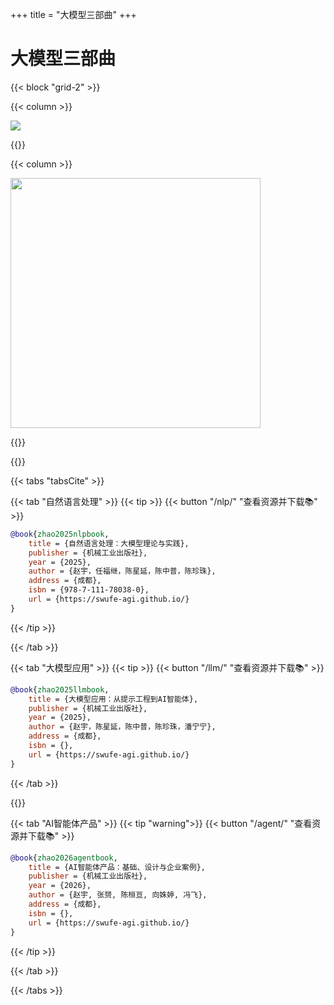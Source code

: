 +++
title = "大模型三部曲"
+++

# 大模型三部曲

{{< block "grid-2" >}}


{{< column >}}

<img src="/images/quote.png" />

<!-- {{< tip >}}
“自然语言处理是人工智能皇冠上的明珠。”
{{< /tip >}} -->

<!-- {{< tip >}}
“我的语言的界限意味着我的世界的界限。”——路德维希·维特根斯坦(Ludwig Wittgenstein), 1922
{{< /tip >}}

{{< tip >}}
“人工智能是我们人类正在从事的最为深刻的研究方向之一，甚至要比火与电还更加深刻。”——桑德尔·皮猜(Sundar Pichai), 2020
{{< /tip >}} -->

{{</column>}}

{{< column >}}

<img src="/images/book-diagram.png" width="400" />


{{</column>}}

{{</block>}} 

{{< tabs "tabsCite" >}}

{{< tab "自然语言处理" >}}
{{< tip >}}
{{< button "/nlp/" "查看资源并下载📚" >}}
```bibtex
@book{zhao2025nlpbook,
    title = {自然语言处理：大模型理论与实践},
    publisher = {机械工业出版社},
    year = {2025},
    author = {赵宇，任福继，陈星延，陈中普，陈珍珠},
    address = {成都},
    isbn = {978-7-111-78038-0},
    url = {https://swufe-agi.github.io/}
}
```

{{< /tip >}}

{{< /tab >}}

{{< tab "大模型应用" >}}
{{< tip >}}
{{< button "/llm/" "查看资源并下载📚" >}}
```bibtex
@book{zhao2025llmbook,
    title = {大模型应用：从提示工程到AI智能体},
    publisher = {机械工业出版社},
    year = {2025},
    author = {赵宇，陈星延，陈中普，陈珍珠，潘宁宁},
    address = {成都},
    isbn = {},
    url = {https://swufe-agi.github.io/}
}
```

{{< /tab >}}

{{</tip>}}

{{< tab "AI智能体产品" >}}
{{< tip "warning">}}
{{< button "/agent/" "查看资源并下载📚" >}}
```bibtex
@book{zhao2026agentbook,
    title = {AI智能体产品：基础、设计与企业案例},
    publisher = {机械工业出版社},
    year = {2026},
    author = {赵宇, 张赟, 陈桓亘, 向姝婷, 冯飞},
    address = {成都},
    isbn = {},
    url = {https://swufe-agi.github.io/}
}
```
{{< /tip >}}

{{< /tab >}}

{{< /tabs >}}